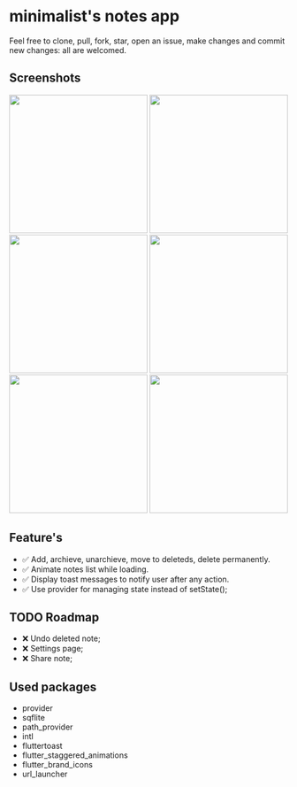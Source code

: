 # minimalist's notes app

Feel free to clone, pull, fork, star, open an issue, make changes and commit new changes: all are welcomed.

## Screenshots
<img src="https://raw.githubusercontent.com/kamranbekirovyz/minimalists-notes-app/master/assets/screenshots/1.png" width="250"> <img src="https://raw.githubusercontent.com/kamranbekirovyz/minimalists-notes-app/master/assets/screenshots/2.png" width="250"> <img src="https://raw.githubusercontent.com/kamranbekirovyz/minimalists-notes-app/master/assets/screenshots/3.png" width="250"> <img src="https://raw.githubusercontent.com/kamranbekirovyz/minimalists-notes-app/master/assets/screenshots/4.png" width="250"> <img src="https://raw.githubusercontent.com/kamranbekirovyz/minimalists-notes-app/master/assets/screenshots/5.png" width="250"> <img src="https://raw.githubusercontent.com/kamranbekirovyz/minimalists-notes-app/master/assets/screenshots/6.png" width="250">

## Feature's
- :white_check_mark: Add, archieve, unarchieve, move to deleteds, delete permanently.
- :white_check_mark: Animate notes list while loading.
- :white_check_mark: Display toast messages to notify user after any action.
- :white_check_mark: Use provider for managing state instead of setState();

## TODO Roadmap
- :x: Undo deleted note;
- :x: Settings page;
- :x: Share note;

## Used packages
-  provider
-  sqflite
-  path_provider
-  intl
-  fluttertoast
-  flutter_staggered_animations
-  flutter_brand_icons
-  url_launcher

